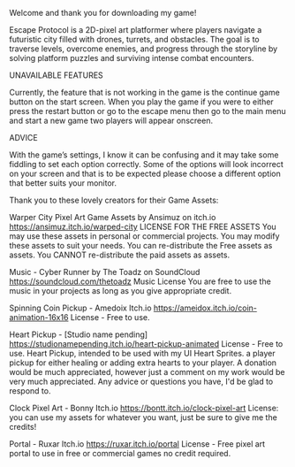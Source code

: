 Welcome and thank you for downloading my game!

Escape Protocol is a 2D-pixel art platformer where players navigate a futuristic city filled with drones, turrets, and obstacles. The goal is to traverse levels, overcome enemies, and progress through the storyline by solving platform puzzles and surviving intense combat encounters.

UNAVAILABLE FEATURES

Currently, the feature that is not working in the game is the continue game button on the start screen. 
When you play the game if you were to either press the restart button or go to the escape menu then go to the main menu and start a new game two players will appear onscreen. 

ADVICE

With the game’s settings, I know it can be confusing and it may take some fiddling to set each option correctly. Some of the options will look incorrect on your screen and that is to be expected please choose a different option that better suits your monitor. 

Thank you to these lovely creators for their Game Assets:

Warper City Pixel Art Game Assets by Ansimuz on itch.io
https://ansimuz.itch.io/warped-city 
LICENSE FOR THE FREE ASSETS
You may use these assets in personal or commercial projects. 
You may modify these assets to suit your needs. 
You can re-distribute the Free assets as assets.
You CANNOT re-distribute the paid assets as assets.

Music - Cyber Runner by The Toadz on SoundCloud 
https://soundcloud.com/thetoadz 
Music License 
You are free to use the music in your projects as long as you give appropriate credit.

Spinning Coin Pickup - Amedoix Itch.io 
https://ameidox.itch.io/coin-animation-16x16 
License - Free to use. 

Heart Pickup - [Studio name pending] 
https://studionamepending.itch.io/heart-pickup-animated 
License - Free to use. 
Heart Pickup, intended to be used with my UI Heart Sprites. a player pickup for either healing or adding extra hearts to your player.
A donation would be much appreciated, however just a comment on my work would be very much appreciated. Any advice or questions you have, I'd be glad to respond to.

Clock Pixel Art - Bonny Itch.io 
https://bontt.itch.io/clock-pixel-art 
License: you can use my assets for whatever you want, just be sure to give me the credits!

Portal - Ruxar Itch.io 
https://ruxar.itch.io/portal 
License - Free pixel art portal to use in free or commercial games no credit required. 

